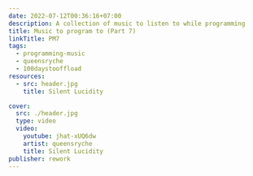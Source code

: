 ```yaml
---
date: 2022-07-12T00:36:16+07:00
description: A collection of music to listen to while programming
title: Music to program to (Part 7)
linkTitle: PM7
tags:
  - programming-music
  - queensryche
  - 100daystooffload
resources:
  - src: header.jpg
    title: Silent Lucidity

cover:
  src: ./header.jpg
  type: video
  video:
    youtube: jhat-xUQ6dw
    artist: queensryche
    title: Silent Lucidity
publisher: rework
---
```

